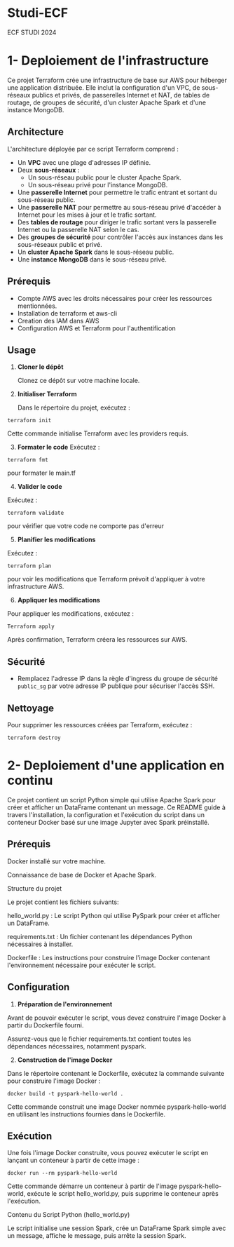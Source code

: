 # Studi-ECF
ECF STUDI 2024

# 1- Deploiement de l'infrastructure

Ce projet Terraform crée une infrastructure de base sur AWS pour héberger une application distribuée. Elle inclut la configuration d'un VPC, de sous-réseaux publics et privés, de passerelles Internet et NAT, de tables de routage, de groupes de sécurité, d'un cluster Apache Spark et d'une instance MongoDB.

## Architecture

L'architecture déployée par ce script Terraform comprend :
- Un **VPC** avec une plage d'adresses IP définie.
- Deux **sous-réseaux** :
  - Un sous-réseau public pour le cluster Apache Spark.
  - Un sous-réseau privé pour l'instance MongoDB.
- Une **passerelle Internet** pour permettre le trafic entrant et sortant du sous-réseau public.
- Une **passerelle NAT** pour permettre au sous-réseau privé d'accéder à Internet pour les mises à jour et le trafic sortant.
- Des **tables de routage** pour diriger le trafic sortant vers la passerelle Internet ou la passerelle NAT selon le cas.
- Des **groupes de sécurité** pour contrôler l'accès aux instances dans les sous-réseaux public et privé.
- Un **cluster Apache Spark** dans le sous-réseau public.
- Une **instance MongoDB** dans le sous-réseau privé.

## Prérequis

- Compte AWS avec les droits nécessaires pour créer les ressources mentionnées.
- Installation de terraform et aws-cli
- Creation des IAM dans AWS
- Configuration AWS et Terraform pour l'authentification

## Usage

1. **Cloner le dépôt**

   Clonez ce dépôt sur votre machine locale.

2. **Initialiser Terraform**

   Dans le répertoire du projet, exécutez :

```terraform init```

Cette commande initialise Terraform avec les providers requis.

3. **Formater le code**
Exécutez :

```terraform fmt```

pour formater le main.tf 

4. **Valider le code**

Exécutez :

```terraform validate```

pour vérifier que votre code ne comporte pas d'erreur

5. **Planifier les modifications**

Exécutez :

```terraform plan```

pour voir les modifications que Terraform prévoit d'appliquer à votre infrastructure AWS.

6. **Appliquer les modifications**

Pour appliquer les modifications, exécutez :

```Terraform apply```

Après confirmation, Terraform créera les ressources sur AWS.

## Sécurité

- Remplacez l'adresse IP dans la règle d'ingress du groupe de sécurité `public_sg` par votre adresse IP publique pour sécuriser l'accès SSH.

## Nettoyage

Pour supprimer les ressources créées par Terraform, exécutez :

```terraform destroy```

 # 2- Deploiement d'une application en continu

Ce projet contient un script Python simple qui utilise Apache Spark pour créer et afficher un DataFrame contenant un message. Ce README guide à travers l'installation, la configuration et l'exécution du script dans un conteneur Docker basé sur une image Jupyter avec Spark préinstallé.

## Prérequis

Docker installé sur votre machine.

Connaissance de base de Docker et Apache Spark.

Structure du projet

Le projet contient les fichiers suivants:

hello_world.py : Le script Python qui utilise PySpark pour créer et afficher un DataFrame.

requirements.txt : Un fichier contenant les dépendances Python nécessaires à installer.

Dockerfile : Les instructions pour construire l'image Docker contenant l'environnement nécessaire pour exécuter le script.

## Configuration
 1. **Préparation de l'environnement**
 
Avant de pouvoir exécuter le script, vous devez construire l'image Docker à partir du Dockerfile fourni. 

Assurez-vous que le fichier requirements.txt contient toutes les dépendances nécessaires, notamment pyspark.

 2. **Construction de l'image Docker**

Dans le répertoire contenant le Dockerfile, exécutez la commande suivante pour construire l'image Docker :


```docker build -t pyspark-hello-world . ```

Cette commande construit une image Docker nommée pyspark-hello-world en utilisant les instructions fournies dans le Dockerfile.

## Exécution
Une fois l'image Docker construite, vous pouvez exécuter le script en lançant un conteneur à partir de cette image :


```docker run --rm pyspark-hello-world```

Cette commande démarre un conteneur à partir de l'image pyspark-hello-world, exécute le script hello_world.py, puis supprime le conteneur après l'exécution.

Contenu du Script Python (hello_world.py)

Le script initialise une session Spark, crée un DataFrame Spark simple avec un message, affiche le message, puis arrête la session Spark.